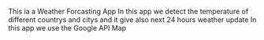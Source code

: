 This ia a Weather Forcasting App
In this app we detect the temperature of different countrys and citys and it give also next 24 hours weather update
In this app we use the Google API Map 